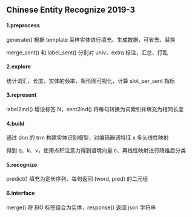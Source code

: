## Chinese Entity Recognize 2019-3

#### 1.preprocess

generate() 根据 template 采样实体进行填充、生成数据，可省去、替换

merge_sent() 和 label_sent() 分别对 univ、extra 标注，汇总、打乱

#### 2.explore

统计词汇、长度、实体的频率，条形图可视化，计算 slot_per_sent 指标

#### 3.represent

label2ind() 增设标签 N，sent2ind() 将每句转换为词索引并填充为相同长度

#### 4.build

通过 dnn 的 trm 构建实体识别模型，对编码器词特征 x 多头线性映射

得到 q、k、v，使用点积注意力得到语境向量 c、再线性映射进行降维后分类

#### 5.recognize

predict() 填充为定长序列、每句返回 (word, pred) 的二元组

#### 6.interface

merge() 将 BIO 标签组合为实体，response() 返回 json 字符串